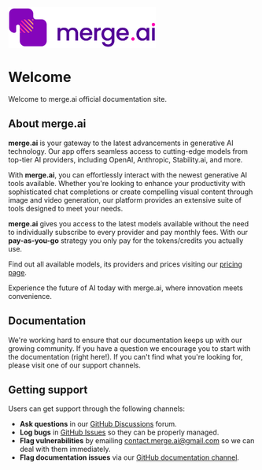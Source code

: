 <p align="left">
  <img title="merge.ai" src='https://raw.githubusercontent.com/cadugrillo/assets/main/Logo_Merge_Horizontal.png' width="300" height="83"/>
</p>

# Welcome

Welcome to merge.ai official documentation site.

## About merge.ai

**merge.ai** is your gateway to the latest advancements in generative AI technology. Our app offers seamless access to cutting-edge models from top-tier AI providers, including OpenAI, Anthropic, Stability.ai, and more.

With **merge.ai**, you can effortlessly interact with the newest generative AI tools available. Whether you're looking to enhance your productivity with sophisticated chat completions or create compelling visual content through image and video generation, our platform provides an extensive suite of tools designed to meet your needs.

**merge.ai** gives you access to the latest models available without the need to individually subscribe to every provider and pay monthly fees. With our **pay-as-you-go** strategy you only pay for the tokens/credits you actually use.

Find out all available models, its providers and prices visiting our [pricing page](https://www.askmerge.ai/pricing/).

Experience the future of AI today with merge.ai, where innovation meets convenience.


## Documentation

We're working hard to ensure that our documentation keeps up with our growing community. If you have a question we encourage you to start with the documentation (right here!). If you can't find what you're looking for, please visit one of our support channels.

## Getting support

Users can get support through the following channels:

* **Ask questions** in our [GitHub Discussions](https://github.com/cadugrillo/merge.ai-docs/discussions/categories/help) forum.
* **Log bugs** in [GitHub Issues](https://github.com/cadugrillo/merge.ai-docs/issues) so they can be properly managed.
* **Flag vulnerabilities** by emailing [contact.merge.ai@gmail.com](contact.merge.ai@gmail.com) so we can deal with them immediately.
* **Flag documentation issues** via our [GitHub documentation channel](https://github.com/cadugrillo/merge.ai-docs/issues).
